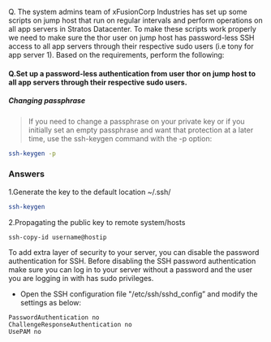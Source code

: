 Q. The system admins team of xFusionCorp Industries has set up some scripts 
on jump host that run on regular intervals and perform operations on all 
app servers in Stratos Datacenter. 
To make these scripts work properly we need to make sure the thor user on 
jump host has password-less SSH access to all app servers through their 
respective sudo users (i.e tony for app server 1). 
Based on the requirements, perform the following:

#### Q.Set up a password-less authentication from user thor on jump host to all app servers through their respective sudo users.

##### Changing passphrase
>If you need to change a passphrase on your private key or if you initially set an empty passphrase and want that protection at a later time, use the ssh-keygen command with the -p option:
```bash
ssh-keygen -p
```
### Answers
1.Generate the key to the default location ~/.ssh/
```bash
ssh-keygen
```
2.Propagating the public key to remote system/hosts
```bash
ssh-copy-id username@hostip
```

To add extra layer of security to your server, you can disable the password authentication for SSH. Before disabling the SSH password authentication make sure you can log in to your server without a password and the user you are logging in with has sudo privileges.


- Open the SSH configuration file "/etc/ssh/sshd_config” and modify the settings as below:
```
PasswordAuthentication no
ChallengeResponseAuthentication no
UsePAM no
```
